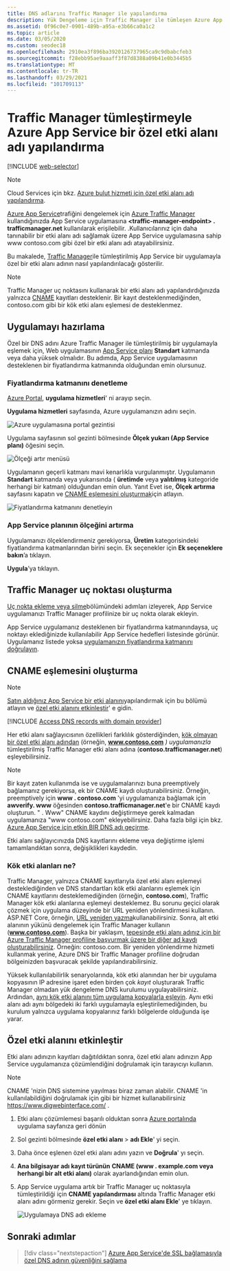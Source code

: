```yaml
---
title: DNS adlarını Traffic Manager ile yapılandırma
description: Yük Dengeleme için Traffic Manager ile tümleşen Azure App Service bir uygulama için özel bir etki alanı yapılandırmayı öğrenin.
ms.assetid: 0f96c0e7-0901-489b-a95a-e3b66ca0a1c2
ms.topic: article
ms.date: 03/05/2020
ms.custom: seodec18
ms.openlocfilehash: 2910ea3f896ba3920126737965ca9c9dbabcfeb3
ms.sourcegitcommit: f28ebb95ae9aaaff3f87d8388a09b41e0b3445b5
ms.translationtype: MT
ms.contentlocale: tr-TR
ms.lasthandoff: 03/29/2021
ms.locfileid: "101709113"
---
```

# <a name="configure-a-custom-domain-name-in-azure-app-service-with-traffic-manager-integration"></a>Traffic Manager tümleştirmeyle Azure App Service bir özel etki alanı adı yapılandırma

[!INCLUDE [web-selector](../../includes/websites-custom-domain-selector.md)]

> [!NOTE]
> Cloud Services için bkz. [Azure bulut hizmeti için özel etki alanı adı yapılandırma](../cloud-services/cloud-services-custom-domain-name-portal.md).

[Azure App Service](overview.md)trafiğini dengelemek için [Azure Traffic Manager](../traffic-manager/index.yml) kullandığınızda App Service uygulamasına **\<traffic-manager-endpoint> . trafficmanager.net** kullanılarak erişilebilir. \.Kullanıcılarınız için daha tanınabilir bir etki alanı adı sağlamak üzere App Service uygulamasına sahip www contoso.com gibi özel bir etki alanı adı atayabilirsiniz.

Bu makalede, [Traffic Manager](../traffic-manager/traffic-manager-overview.md)ile tümleştirilmiş App Service bir uygulamayla özel bir etki alanı adının nasıl yapılandırılacağı gösterilir.

> [!NOTE]
> Traffic Manager uç noktasını kullanarak bir etki alanı adı yapılandırdığınızda yalnızca [CNAME](https://en.wikipedia.org/wiki/CNAME_record) kayıtları desteklenir. Bir kayıt desteklenmediğinden, contoso.com gibi bir kök etki alanı eşlemesi de desteklenmez.
> 

## <a name="prepare-the-app"></a>Uygulamayı hazırlama

Özel bir DNS adını Azure Traffic Manager ile tümleştirilmiş bir uygulamayla eşlemek için, Web uygulamasının [App Service planı](https://azure.microsoft.com/pricing/details/app-service/) **Standart** katmanda veya daha yüksek olmalıdır. Bu adımda, App Service uygulamasının desteklenen bir fiyatlandırma katmanında olduğundan emin olursunuz.

### <a name="check-the-pricing-tier"></a>Fiyatlandırma katmanını denetleme

[Azure Portal](https://portal.azure.com), **uygulama hizmetleri**' ni arayıp seçin.

**Uygulama hizmetleri** sayfasında, Azure uygulamanızın adını seçin.

![Azure uygulamasına portal gezintisi](./media/app-service-web-tutorial-custom-domain/select-app.png)

Uygulama sayfasının sol gezinti bölmesinde **Ölçek yukarı (App Service planı)** öğesini seçin.

![Ölçeği artır menüsü](./media/app-service-web-tutorial-custom-domain/scale-up-menu.png)

Uygulamanın geçerli katmanı mavi kenarlıkla vurgulanmıştır. Uygulamanın **Standart** katmanda veya yukarısında ( **üretimde** veya **yalıtılmış** kategoride herhangi bir katman) olduğundan emin olun. Yanıt Evet ise, **Ölçek artırma** sayfasını kapatın ve [CNAME eşlemesini oluşturmak](#create-the-cname-mapping)için atlayın.

![Fiyatlandırma katmanını denetleyin](./media/app-service-web-tutorial-custom-domain/check-pricing-tier.png)

### <a name="scale-up-the-app-service-plan"></a>App Service planının ölçeğini artırma

Uygulamanızı ölçeklendirmeniz gerekiyorsa, **Üretim** kategorisindeki fiyatlandırma katmanlarından birini seçin. Ek seçenekler için **Ek seçeneklere bakın**’a tıklayın.

**Uygula**’ya tıklayın.

## <a name="create-traffic-manager-endpoint"></a>Traffic Manager uç noktası oluşturma

[Uç nokta ekleme veya silme](../traffic-manager/traffic-manager-manage-endpoints.md)bölümündeki adımları izleyerek, App Service uygulamanızı Traffic Manager profilinize bir uç nokta olarak ekleyin.

App Service uygulamanız desteklenen bir fiyatlandırma katmanındaysa, uç noktayı eklediğinizde kullanılabilir App Service hedefleri listesinde görünür. Uygulamanız listede yoksa [uygulamanızın fiyatlandırma katmanını doğrulayın](#prepare-the-app).

## <a name="create-the-cname-mapping"></a>CNAME eşlemesini oluşturma
> [!NOTE]
> [Satın aldığınız App Service bir etki alanını](manage-custom-dns-buy-domain.md)yapılandırmak için bu bölümü atlayın ve [özel etki alanını etkinleştir](#enable-custom-domain)' e gidin.
> 

[!INCLUDE [Access DNS records with domain provider](../../includes/app-service-web-access-dns-records-no-h.md)]

Her etki alanı sağlayıcısının özellikleri farklılık gösterdiğinden, [kök olmayan bir özel etki alanı adından](#what-about-root-domains) (örneğin, **www.contoso.com** *) uygulamanızla* tümleştirilmiş Traffic Manager etki alanı adına (**contoso.trafficmanager.net**) eşleyebilirsiniz.  

> [!NOTE]
> Bir kayıt zaten kullanımda ise ve uygulamalarınızı buna preemptively bağlamanız gerekiyorsa, ek bir CNAME kaydı oluşturabilirsiniz. Örneğin, preemptively için **www \. contoso.com** 'yi uygulamanıza bağlamak için **awverify. www** öğesinden **contoso.trafficmanager.net**'e bir CNAME kaydı oluşturun. " \. Www" CNAME kaydını değiştirmeye gerek kalmadan uygulamanıza "www contoso.com" ekleyebilirsiniz. Daha fazla bilgi için bkz. [Azure App Service için etkin BIR DNS adı geçirme](manage-custom-dns-migrate-domain.md).

Etki alanı sağlayıcınızda DNS kayıtlarını ekleme veya değiştirme işlemi tamamlandıktan sonra, değişiklikleri kaydedin.

### <a name="what-about-root-domains"></a>Kök etki alanları ne?

Traffic Manager, yalnızca CNAME kayıtlarıyla özel etki alanı eşlemeyi desteklediğinden ve DNS standartları kök etki alanlarını eşlemek için CNAME kayıtlarını desteklemediğinden (örneğin, **contoso.com**), Traffic Manager kök etki alanlarına eşlemeyi desteklemez. Bu sorunu geçici olarak çözmek için uygulama düzeyinde bir URL yeniden yönlendirmesi kullanın. ASP.NET Core, örneğin, [URL yeniden yazma](/aspnet/core/fundamentals/url-rewriting)kullanabilirsiniz. Sonra, alt etki alanının yükünü dengelemek için Traffic Manager kullanın (**www.contoso.com**). Başka bir yaklaşım, [tepesinde etki alanı adınız için bir Azure Traffic Manager profiline başvurmak üzere bir diğer ad kaydı oluşturabilirsiniz](../dns/tutorial-alias-tm.md). Örneğin: contoso.com. Bir yeniden yönlendirme hizmeti kullanmak yerine, Azure DNS bir Traffic Manager profiline doğrudan bölgeinizden başvuracak şekilde yapılandırabilirsiniz. 

Yüksek kullanılabilirlik senaryolarında, kök etki alanından her bir uygulama kopyasının IP adresine işaret eden birden çok *kayıt* oluşturarak Traffic Manager olmadan yük dengeleme DNS kurulumu uygulayabilirsiniz. Ardından, [aynı kök etki alanını tüm uygulama kopyalarla eşleyin](app-service-web-tutorial-custom-domain.md#map-an-a-record). Aynı etki alanı adı aynı bölgedeki iki farklı uygulamayla eşleştirilemediğinden, bu kurulum yalnızca uygulama kopyalarınız farklı bölgelerde olduğunda işe yarar.

## <a name="enable-custom-domain"></a>Özel etki alanını etkinleştir
Etki alanı adınızın kayıtları dağıtıldıktan sonra, özel etki alanı adınızın App Service uygulamanıza çözümlendiğini doğrulamak için tarayıcıyı kullanın.

> [!NOTE]
> CNAME 'nizin DNS sistemine yayılması biraz zaman alabilir. CNAME 'in kullanılabildiğini doğrulamak için gibi bir hizmet kullanabilirsiniz <a href="https://www.digwebinterface.com/">https://www.digwebinterface.com/</a> .
> 
> 

1. Etki alanı çözümlemesi başarılı olduktan sonra [Azure portalında](https://portal.azure.com) uygulama sayfanıza geri dönün
2. Sol gezinti bölmesinde **özel etki alanı**  >  **adı Ekle**' yi seçin.
4. Daha önce eşlenen özel etki alanı adını yazın ve **Doğrula**' yı seçin.
5. **Ana bilgisayar adı kayıt türünün** **CNAME (www \. example.com veya herhangi bir alt etki alanı)** olarak ayarlandığından emin olun.

6. App Service uygulama artık bir Traffic Manager uç noktasıyla tümleştirildiği için **CNAME yapılandırması** altında Traffic Manager etki alanı adını görmeniz gerekir. Seçin ve **özel etki alanı Ekle**' ye tıklayın.

    ![Uygulamaya DNS adı ekleme](./media/configure-domain-traffic-manager/enable-traffic-manager-domain.png)

## <a name="next-steps"></a>Sonraki adımlar

> [!div class="nextstepaction"]
> [Azure App Service'de SSL bağlamasıyla özel DNS adının güvenliğini sağlama](configure-ssl-bindings.md)